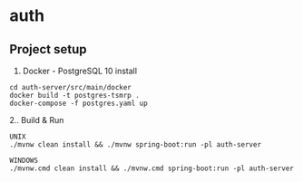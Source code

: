 # auth

## Project setup

1. Docker - PostgreSQL 10 install
```
cd auth-server/src/main/docker
docker build -t postgres-tsmrp .
docker-compose -f postgres.yaml up
```

2.. Build & Run
```
UNIX
./mvnw clean install && ./mvnw spring-boot:run -pl auth-server

WINDOWS
./mvnw.cmd clean install && ./mvnw.cmd spring-boot:run -pl auth-server
```


